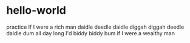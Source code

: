 # hello-world
practice
If I were a rich man
daidle deedle daidle diggah diggah deedle daidle dum
all day long I'd biddy biddy bum
if I were a wealthy man

